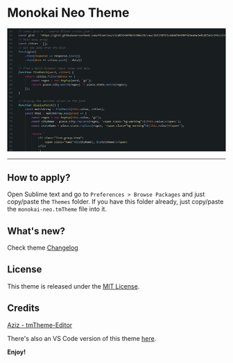 # Monokai Neo Theme

![monokai-neo-preview](https://raw.githubusercontent.com/awran5/monokai-neo/sublime-text-3/preview.png)


***

## How to apply?

Open Sublime text and go to `Preferences > Browse Packages` and just copy/paste the `Themes` folder. 
If you have this folder already, just copy/paste the `monokai-neo.tmTheme` file into it.


## What's new?

Check theme [Changelog](https://github.com/awran5/monokai-neo/blob/sublime-text-3/README.md)

## License

This theme is released under the [MIT License](https://github.com/awran5/monokai-neo/blob/sublime-text-3/LICENSE).

## Credits

[Aziz - tmTheme-Editor](https://github.com/aziz/tmTheme-Editor)

There's also an VS Code version of this theme [here](https://github.com/awran5/monokai-neo/blob/sublime-text-3/).

**Enjoy!** 